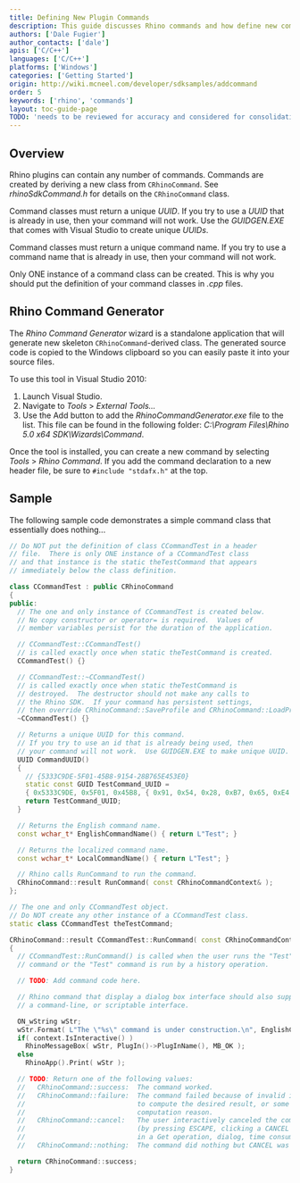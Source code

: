 ```yaml
---
title: Defining New Plugin Commands
description: This guide discusses Rhino commands and how define new commands using C/C++.
authors: ['Dale Fugier']
author_contacts: ['dale']
apis: ['C/C++']
languages: ['C/C++']
platforms: ['Windows']
categories: ['Getting Started']
origin: http://wiki.mcneel.com/developer/sdksamples/addcommand
order: 5
keywords: ['rhino', 'commands']
layout: toc-guide-page
TODO: 'needs to be reviewed for accuracy and considered for consolidation with other plugin topics'
---
```


 
## Overview

Rhino plugins can contain any number of commands.  Commands are created by deriving a new class from `CRhinoCommand`.  See *rhinoSdkCommand.h* for details on the `CRhinoCommand` class.

Command classes must return a unique *UUID*.  If you try to use a *UUID* that is already in use, then your command will not work.  Use the *GUIDGEN.EXE* that comes with Visual Studio to create unique *UUIDs*.

Command classes must return a unique command name.  If you try to use a command name that is already in use, then your command will not work.

Only ONE instance of a command class can be created.  This is why you should put the definition of your command classes in *.cpp* files.

## Rhino Command Generator

The *Rhino Command Generator* wizard is a standalone application that will generate new skeleton `CRhinoCommand`-derived class.  The generated source code is copied to the Windows clipboard so you can easily paste it into your source files.

To use this tool in Visual Studio 2010:

1. Launch Visual Studio.
1. Navigate to *Tools* > *External Tools...*
1. Use the Add button to add the *RhinoCommandGenerator.exe* file to the list.  This file can be found in the following folder: *C:\\Program Files\\Rhino 5.0 x64 SDK\\Wizards\\Command*.

Once the tool is installed, you can create a new command by selecting *Tools* > *Rhino Command*. If you add the command declaration to a new header file, be sure to `#include "stdafx.h"` at the top.

## Sample

The following sample code demonstrates a simple command class that essentially does nothing...

```cpp
// Do NOT put the definition of class CCommandTest in a header
// file.  There is only ONE instance of a CCommandTest class
// and that instance is the static theTestCommand that appears
// immediately below the class definition.

class CCommandTest : public CRhinoCommand
{
public:
  // The one and only instance of CCommandTest is created below.
  // No copy constructor or operator= is required.  Values of
  // member variables persist for the duration of the application.

  // CCommandTest::CCommandTest()
  // is called exactly once when static theTestCommand is created.
  CCommandTest() {}

  // CCommandTest::~CCommandTest()
  // is called exactly once when static theTestCommand is
  // destroyed.  The destructor should not make any calls to
  // the Rhino SDK.  If your command has persistent settings,
  // then override CRhinoCommand::SaveProfile and CRhinoCommand::LoadProfile.
  ~CCommandTest() {}

  // Returns a unique UUID for this command.
  // If you try to use an id that is already being used, then
  // your command will not work.  Use GUIDGEN.EXE to make unique UUID.
  UUID CommandUUID()
  {
    // {5333C9DE-5F01-45B8-9154-28B765E453E0}
    static const GUID TestCommand_UUID =
    { 0x5333C9DE, 0x5F01, 0x45B8, { 0x91, 0x54, 0x28, 0xB7, 0x65, 0xE4, 0x53, 0xE0 } };
    return TestCommand_UUID;
  }

  // Returns the English command name.
  const wchar_t* EnglishCommandName() { return L"Test"; }

  // Returns the localized command name.
  const wchar_t* LocalCommandName() { return L"Test"; }

  // Rhino calls RunCommand to run the command.
  CRhinoCommand::result RunCommand( const CRhinoCommandContext& );
};

// The one and only CCommandTest object.  
// Do NOT create any other instance of a CCommandTest class.
static class CCommandTest theTestCommand;

CRhinoCommand::result CCommandTest::RunCommand( const CRhinoCommandContext& context )
{
  // CCommandTest::RunCommand() is called when the user runs the "Test"
  // command or the "Test" command is run by a history operation.

  // TODO: Add command code here.

  // Rhino command that display a dialog box interface should also support
  // a command-line, or scriptable interface.

  ON_wString wStr;
  wStr.Format( L"The \"%s\" command is under construction.\n", EnglishCommandName() );
  if( context.IsInteractive() )
    RhinoMessageBox( wStr, PlugIn()->PlugInName(), MB_OK );
  else
    RhinoApp().Print( wStr );

  // TODO: Return one of the following values:
  //   CRhinoCommand::success:  The command worked.
  //   CRhinoCommand::failure:  The command failed because of invalid input, inability
  //                            to compute the desired result, or some other reason
  //                            computation reason.
  //   CRhinoCommand::cancel:   The user interactively canceled the command
  //                            (by pressing ESCAPE, clicking a CANCEL button, etc.)
  //                            in a Get operation, dialog, time consuming computation, etc.
  //   CRhinoCommand::nothing:  The command did nothing but CANCEL was not pressed.

  return CRhinoCommand::success;
}
```
